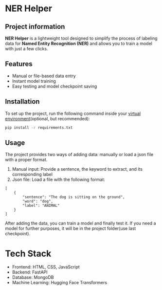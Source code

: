 # NER Helper

## Project information

**NER Helper** is a lightweight tool designed to simplify the process of labeling data for **Named Entity Recognition (NER)** and allows you to train a model with just a few clicks.

## Features

- Manual or file-based data entry
- Instant model training
- Easy testing and model checkpoint saving

## Installation

To set up the project, run the following command inside your [virtual environment](https://docs.conda.io/projects/conda/en/4.6.0/user-guide/tasks/manage-environments.html)(optional, but recommended):

```bash
pip install -r requirements.txt
```

## Usage

The project provides two ways of adding data: manually or load a json file with a proper format.

1. Manual input: Provide a sentence, the keyword to extract, and its corresponding label
2. Json file: Load a file with the following format:

```
[
    {
        "sentence": "The dog is sitting on the ground",
        "word": "dog",
        "label": "ANIMAL"
    }
]
```

After adding the data, you can train a model and finally test it. If you need a model for further purposes, it will be in the project folder(use last checkpoint). 

# Tech Stack

- Frontend: HTML, CSS, JavaScript
- Backend: FastAPI
- Database: MongoDB
- Machine Learning: Hugging Face Transformers

